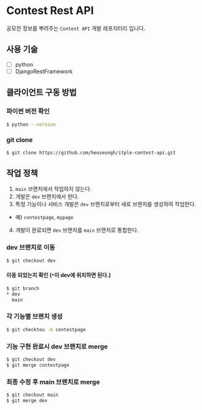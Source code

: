 # Contest Rest API

공모전 정보를 뿌려주는 `Contest API` 개발 레포지터리 입니다.

## 사용 기술

- [ ] python
- [ ] DjangoRestFramework

## 클라이언트 구동 방법

### 파이썬 버전 확인

```bash
$ python --version
```

### git clone

```bash
$ git clone https://github.com/heoseongh/itple-contest-api.git
```

## 작업 정책

1. `main` 브랜치에서 작업하지 않는다.
2. 개발은 `dev` 브랜치에서 한다.
3. 특정 기능이나 서비스 개발은 `dev` 브랜치로부터 새로 브랜치를 생성하여 작업한다.

- 예) `contestpage`, `mypage`

4. 개발이 완료되면 `dev` 브랜치를 `main` 브랜치로 통합한다.

### dev 브랜치로 이동

```bash
$ git checkout dev
```

#### 이동 되었는지 확인 (`*`이 dev에 위치하면 된다.)

```bash
$ git branch
* dev
  main
```

### 각 기능별 브랜치 생성

```bash
$ git checktou -b contestpage
```

### 기능 구현 완료시 dev 브랜치로 merge

```bash
$ git checkout dev
$ git merge contestpage
```

### 최종 수정 후 main 브랜치로 merge

```bash
$ git checkout main
$ git merge dev
```
